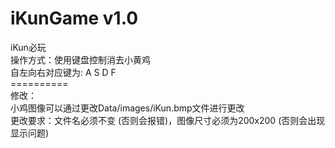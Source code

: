 # iKunGame v1.0
iKun必玩<br>
操作方式：使用键盘控制消去小黄鸡<br>
自左向右对应键为: A S D F<br>
==========<br>
修改：<br>
小鸡图像可以通过更改Data/images/iKun.bmp文件进行更改<br>
更改要求：文件名必须不变 (否则会报错)，图像尺寸必须为200x200 (否则会出现显示问题)

